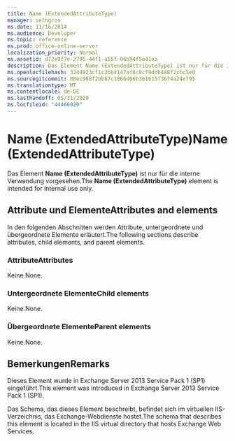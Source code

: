 ```yaml
---
title: Name (ExtendedAttributeType)
manager: sethgros
ms.date: 11/16/2014
ms.audience: Developer
ms.topic: reference
ms.prod: office-online-server
localization_priority: Normal
ms.assetid: d72e9f7e-2795-44f1-a55f-06b94f5e41ea
description: Das Element Name (ExtendedAttributeType) ist nur für die interne Verwendung vorgesehen.
ms.openlocfilehash: 3244923cf1c3bb4147af8c8cf9ddb488f2cbc5e0
ms.sourcegitcommit: 88ec988f2bb67c1866d06b361615f3674a24e795
ms.translationtype: MT
ms.contentlocale: de-DE
ms.lasthandoff: 05/31/2020
ms.locfileid: "44466920"
---
```

# <a name="name-extendedattributetype"></a><span data-ttu-id="fa56b-103">Name (ExtendedAttributeType)</span><span class="sxs-lookup"><span data-stu-id="fa56b-103">Name (ExtendedAttributeType)</span></span>

<span data-ttu-id="fa56b-104">Das Element **Name (ExtendedAttributeType)** ist nur für die interne Verwendung vorgesehen.</span><span class="sxs-lookup"><span data-stu-id="fa56b-104">The **Name (ExtendedAttributeType)** element is intended for internal use only.</span></span> 

## <a name="attributes-and-elements"></a><span data-ttu-id="fa56b-105">Attribute und Elemente</span><span class="sxs-lookup"><span data-stu-id="fa56b-105">Attributes and elements</span></span>

<span data-ttu-id="fa56b-106">In den folgenden Abschnitten werden Attribute, untergeordnete und übergeordnete Elemente erläutert.</span><span class="sxs-lookup"><span data-stu-id="fa56b-106">The following sections describe attributes, child elements, and parent elements.</span></span>
  
### <a name="attributes"></a><span data-ttu-id="fa56b-107">Attribute</span><span class="sxs-lookup"><span data-stu-id="fa56b-107">Attributes</span></span>

<span data-ttu-id="fa56b-108">Keine.</span><span class="sxs-lookup"><span data-stu-id="fa56b-108">None.</span></span>
  
### <a name="child-elements"></a><span data-ttu-id="fa56b-109">Untergeordnete Elemente</span><span class="sxs-lookup"><span data-stu-id="fa56b-109">Child elements</span></span>

<span data-ttu-id="fa56b-110">Keine.</span><span class="sxs-lookup"><span data-stu-id="fa56b-110">None.</span></span>
  
### <a name="parent-elements"></a><span data-ttu-id="fa56b-111">Übergeordnete Elemente</span><span class="sxs-lookup"><span data-stu-id="fa56b-111">Parent elements</span></span>

<span data-ttu-id="fa56b-112">Keine.</span><span class="sxs-lookup"><span data-stu-id="fa56b-112">None.</span></span>
  
## <a name="remarks"></a><span data-ttu-id="fa56b-113">Bemerkungen</span><span class="sxs-lookup"><span data-stu-id="fa56b-113">Remarks</span></span>

<span data-ttu-id="fa56b-114">Dieses Element wurde in Exchange Server 2013 Service Pack 1 (SP1) eingeführt.</span><span class="sxs-lookup"><span data-stu-id="fa56b-114">This element was introduced in Exchange Server 2013 Service Pack 1 (SP1).</span></span>
  
<span data-ttu-id="fa56b-115">Das Schema, das dieses Element beschreibt, befindet sich im virtuellen IIS-Verzeichnis, das Exchange-Webdienste hostet.</span><span class="sxs-lookup"><span data-stu-id="fa56b-115">The schema that describes this element is located in the IIS virtual directory that hosts Exchange Web Services.</span></span>
  

